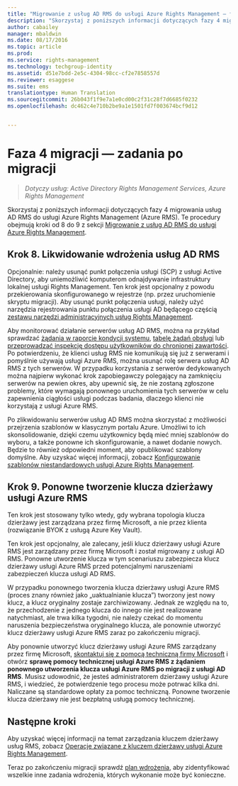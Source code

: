 ```yaml
---
title: "Migrowanie z usług AD RMS do usługi Azure Rights Management — faza 4 | Azure RMS"
description: "Skorzystaj z poniższych informacji dotyczących fazy 4 migrowania usług AD RMS do usługi Azure Rights Management (Azure RMS). Te procedury obejmują kroki od 8 do 9 z sekcji Migrowanie z usług AD RMS do usługi Azure Rights Management."
author: cabailey
manager: mbaldwin
ms.date: 08/17/2016
ms.topic: article
ms.prod: 
ms.service: rights-management
ms.technology: techgroup-identity
ms.assetid: d51e7bdd-2e5c-4304-98cc-cf2e7858557d
ms.reviewer: esaggese
ms.suite: ems
translationtype: Human Translation
ms.sourcegitcommit: 26b043f1f9e7a1e0cd00c2f31c28f7d6685f0232
ms.openlocfilehash: dc462c4e710b2be9a1e1501fd7f003674bcf9d12


---
```


# Faza 4 migracji — zadania po migracji

>*Dotyczy usług: Active Directory Rights Management Services, Azure Rights Management*


Skorzystaj z poniższych informacji dotyczących fazy 4 migrowania usług AD RMS do usługi Azure Rights Management (Azure RMS). Te procedury obejmują kroki od 8 do 9 z sekcji [Migrowanie z usług AD RMS do usługi Azure Rights Management](migrate-from-ad-rms-to-azure-rms.md).


## Krok 8. Likwidowanie wdrożenia usług AD RMS

Opcjonalnie: należy usunąć punkt połączenia usługi (SCP) z usługi Active Directory, aby uniemożliwić komputerom odnajdywanie infrastruktury lokalnej usługi Rights Management. Ten krok jest opcjonalny z powodu przekierowania skonfigurowanego w rejestrze (np. przez uruchomienie skryptu migracji). Aby usunąć punkt połączenia usługi, należy użyć narzędzia rejestrowania punktu połączenia usługi AD będącego częścią [zestawu narzędzi administracyjnych usług Rights Management](http://www.microsoft.com/download/details.aspx?id=1479).

Aby monitorować działanie serwerów usług AD RMS, można na przykład sprawdzać [żądania w raporcie kondycji systemu](https://technet.microsoft.com/library/ee221012%28v=ws.10%29.aspx), [tabelę żądań obsługi](http://technet.microsoft.com/library/dd772686%28v=ws.10%29.aspx) lub [przeprowadzać inspekcję dostępu użytkowników do chronionej zawartości](http://social.technet.microsoft.com/wiki/contents/articles/3440.ad-rms-frequently-asked-questions-faq.aspx). Po potwierdzeniu, że klienci usług RMS nie komunikują się już z serwerami i pomyślnie używają usługi Azure RMS, można usunąć rolę serwera usług AD RMS z tych serwerów. W przypadku korzystania z serwerów dedykowanych można najpierw wykonać krok zapobiegawczy polegający na zamknięciu serwerów na pewien okres, aby upewnić się, że nie zostaną zgłoszone problemy, które wymagają ponownego uruchomienia tych serwerów w celu zapewnienia ciągłości usługi podczas badania, dlaczego klienci nie korzystają z usługi Azure RMS.

Po zlikwidowaniu serwerów usług AD RMS można skorzystać z możliwości przejrzenia szablonów w klasycznym portalu Azure. Umożliwi to ich skonsolidowanie, dzięki czemu użytkownicy będą mieć mniej szablonów do wyboru, a także ponowne ich skonfigurowanie, a nawet dodanie nowych. Będzie to również odpowiedni moment, aby opublikować szablony domyślne. Aby uzyskać więcej informacji, zobacz [Konfigurowanie szablonów niestandardowych usługi Azure Rights Management](../deploy-use/configure-custom-templates.md).

## Krok 9. Ponowne tworzenie klucza dzierżawy usługi Azure RMS
Ten krok jest stosowany tylko wtedy, gdy wybrana topologia klucza dzierżawy jest zarządzana przez firmę Microsoft, a nie przez klienta (rozwiązanie BYOK z usługą Azure Key Vault).

Ten krok jest opcjonalny, ale zalecany, jeśli klucz dzierżawy usługi Azure RMS jest zarządzany przez firmę Microsoft i został migrowany z usługi AD RMS. Ponowne utworzenie klucza w tym scenariuszu zabezpiecza klucz dzierżawy usługi Azure RMS przed potencjalnymi naruszeniami zabezpieczeń klucza usługi AD RMS.

W przypadku ponownego tworzenia klucza dzierżawy usługi Azure RMS (proces znany również jako „uaktualnianie klucza”) tworzony jest nowy klucz, a klucz oryginalny zostaje zarchiwizowany. Jednak ze względu na to, że przechodzenie z jednego klucza do innego nie jest realizowane natychmiast, ale trwa kilka tygodni, nie należy czekać do momentu naruszenia bezpieczeństwa oryginalnego klucza, ale ponownie utworzyć klucz dzierżawy usługi Azure RMS zaraz po zakończeniu migracji.

Aby ponownie utworzyć klucz dzierżawy usługi Azure RMS zarządzany przez firmę Microsoft, [skontaktuj się z pomocą techniczną firmy Microsoft](../get-started/information-support.md#to-contact-microsoft-support) i otwórz **sprawę pomocy technicznej usługi Azure RMS z żądaniem ponownego utworzenia klucza usługi Azure RMS po migracji z usługi AD RMS**. Musisz udowodnić, że jesteś administratorem dzierżawy usługi Azure RMS, i wiedzieć, że potwierdzenie tego procesu może potrwać kilka dni. Naliczane są standardowe opłaty za pomoc techniczną. Ponowne tworzenie klucza dzierżawy nie jest bezpłatną usługą pomocy technicznej.


## Następne kroki

Aby uzyskać więcej informacji na temat zarządzania kluczem dzierżawy usług RMS, zobacz [Operacje związane z kluczem dzierżawy usługi Azure Rights Management](../deploy-use/operations-tenant-key.md).

Teraz po zakończeniu migracji sprawdź [plan wdrożenia](deployment-roadmap.md), aby zidentyfikować wszelkie inne zadania wdrożenia, których wykonanie może być konieczne.




<!--HONumber=Aug16_HO4-->


